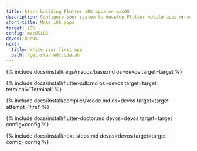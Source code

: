 ```yaml
---
title: Start building Flutter iOS apps on macOS
description: Configure your system to develop Flutter mobile apps on macOS and iOS.
short-title: Make iOS apps
target: iOS
config: macOSiOS
devos: macOS
next:
  title: Write your first app
  path: /get-started/codelab
---
```


{% include docs/install/reqs/macos/base.md os=devos target=target %}

{% include docs/install/flutter-sdk.md os=devos target=target terminal='Terminal' %}

{% include docs/install/compiler/xcode.md os=devos target=target attempt='first' %}

{% include docs/install/flutter-doctor.md devos=devos target=target config=config %}

{% include docs/install/next-steps.md devos=devos target=target config=config %}
